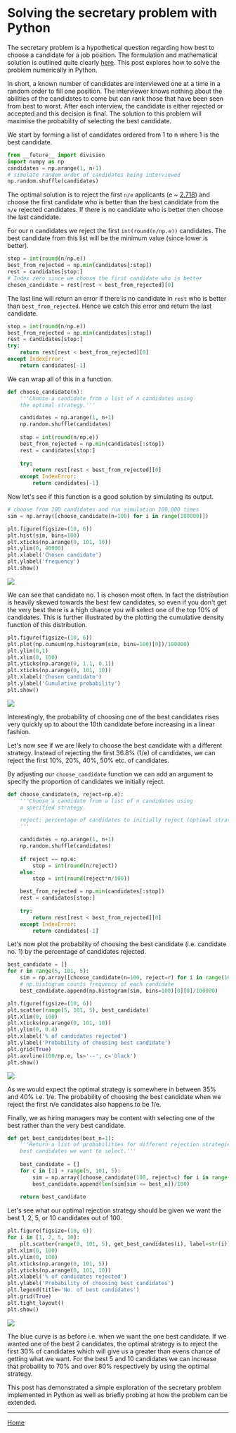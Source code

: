 # Solving the secretary problem with Python

The secretary problem is a hypothetical question regarding how best to choose a candidate for a job position.  The formulation and mathematical solution is outlined quite clearly [here](https://en.wikipedia.org/wiki/Secretary_problem).  This post explores how to solve the problem numerically in Python.

In short, a known number of candidates are interviewed one at a time in a random order to fill one position.  The interviewer knows nothing about the abilities of the candidates to come but can rank those that have been seen from best to worst.  After each interview, the candidate is either rejected or accepted and this decision is final.  The solution to this problem will maximise the probability of selecting the best candidate.   

We start by forming a list of candidates ordered from 1 to n where 1 is the best candidate.  

```python
from __future__ import division
import numpy as np
candidates = np.arange(1, n+1)
# simulate random order of candidates being interviewed
np.random.shuffle(candidates)
```

The optimal solution is to reject the first `n/e` applicants (e ~ [2.718](https://en.wikipedia.org/wiki/E_(mathematical_constant))) and choose the first candidate who is better than the best candidate from the `n/e` rejected candidates.  If there is no candidate who is better then choose the last candidate.

For our n candidates we reject the first `int(round(n/np.e))` candidates.  The best candidate from this list will be the minimum value (since lower is better).

```python
stop = int(round(n/np.e)) 
best_from_rejected = np.min(candidates[:stop])
rest = candidates[stop:]
# Index zero since we choose the first candidate who is better
chosen_candidate = rest[rest < best_from_rejected][0]
```

The last line will return an error if there is no candidate in `rest` who is better than `best_from_rejected`.  Hence we catch this error and return the last candidate.

```python
stop = int(round(n/np.e)) 
best_from_rejected = np.min(candidates[:stop])
rest = candidates[stop:]
try:
	return rest[rest < best_from_rejected][0]
except IndexError:
	return candidates[-1]
```

We can wrap all of this in a function.
```python
def choose_candidate(n):
	'''Choose a candidate from a list of n candidates using 
	the optimal strategy.'''

    candidates = np.arange(1, n+1)
    np.random.shuffle(candidates)
    
    stop = int(round(n/np.e)) 
    best_from_rejected = np.min(candidates[:stop])
    rest = candidates[stop:]
    
    try:
    	return rest[rest < best_from_rejected][0]
    except IndexError:
    	return candidates[-1]
```

Now let's see if this function is a good solution by simulating its output.  

```python
# choose from 100 candidates and run simulation 100,000 times
sim = np.array([choose_candidate(n=100) for i in range(100000)])

plt.figure(figsize=(10, 6))
plt.hist(sim, bins=100)
plt.xticks(np.arange(0, 101, 10))
plt.ylim(0, 40000)
plt.xlabel('Chosen candidate')
plt.ylabel('frequency')
plt.show()
```

![](figs/secretary/fig1.png)

We can see that candidate no. 1 is chosen most often.  In fact the distribution is heavily skewed towards the best few candidates, so even if you don't get the very best there is a high chance you will select one of the top 10% of candidates.  This is further illustrated by the plotting the cumulative density function of this distribution.

```python
plt.figure(figsize=(10, 6))
plt.plot(np.cumsum(np.histogram(sim, bins=100)[0])/100000)
plt.ylim(0,1)
plt.xlim(0, 100)
plt.yticks(np.arange(0, 1.1, 0.1))
plt.xticks(np.arange(0, 101, 10))
plt.xlabel('Chosen candidate')
plt.ylabel('Cumulative probability')
plt.show()
```

![](figs/secretary/fig2.png)

Interestingly, the probability of choosing one of the best candidates rises very quickly up to about the 10th candidate before increasing in a linear fashion.

Let's now see if we are likely to choose the best candidate with a different strategy.  Instead of rejecting the first 36.8% (1/e) of candidates, we can reject the first 10%, 20%, 40%, 50% etc. of candidates.

By adjusting our `choose_candidate` function we can add an argument to specify the proportion of candidates we initially reject.  

```python
def choose_candidate(n, reject=np.e):
	'''Choose a candidate from a list of n candidates using 
	a specified strategy.

	reject: percentage of candidates to initially reject (optimal strategy by default)
	'''

    candidates = np.arange(1, n+1)
    np.random.shuffle(candidates)
    
    if reject == np.e:
        stop = int(round(n/reject))
    else:
        stop = int(round(reject*n/100))

    best_from_rejected = np.min(candidates[:stop])
    rest = candidates[stop:]
    
    try:
    	return rest[rest < best_from_rejected][0]
    except IndexError:
    	return candidates[-1]
```

Let's now plot the probability of choosing the best candidate (i.e. candidate no. 1) by the percentage of candidates rejected.

```python
best_candidate = []
for r in range(5, 101, 5):
    sim = np.array([choose_candidate(n=100, reject=r) for i in range(100000)])
    # np.histogram counts frequency of each candidate
    best_candidate.append(np.histogram(sim, bins=100)[0][0]/100000)

plt.figure(figsize=(10, 6))
plt.scatter(range(5, 101, 5), best_candidate)
plt.xlim(0, 100)
plt.xticks(np.arange(0, 101, 10))
plt.ylim(0, 0.4)
plt.xlabel('% of candidates rejected')
plt.ylabel('Probability of choosing best candidate')
plt.grid(True)
plt.axvline(100/np.e, ls='--', c='black')
plt.show()
```

![](figs/secretary/fig3.png)

As we would expect the optimal strategy is somewhere in between 35% and 40% i.e. 1/e.  The probability of choosing the best candidate when we reject the first n/e candidates also happens to be 1/e.  

Finally, we as hiring managers may be content with selecting one of the best rather than the very best candidate.  

```python
def get_best_candidates(best_n=1):
    '''Return a list of probabilities for different rejection strategies and specify what percentage of the
    best candidates we want to select.'''
    
    best_candidate = []
    for c in [1] + range(5, 101, 5):
        sim = np.array([choose_candidate(100, reject=c) for i in range(10000)])
        best_candidate.append(len(sim[sim <= best_n])/100)
        
    return best_candidate
```

Let's see what our optimal rejection strategy should be given we want the best 1, 2, 5, or 10 candidates out of 100.

```python
plt.figure(figsize=(10, 6))
for i in [1, 2, 5, 10]:
    plt.scatter(range(0, 101, 5), get_best_candidates(i), label=str(i))
plt.xlim(0, 100)
plt.ylim(0, 100)
plt.xticks(np.arange(0, 101, 5))
plt.yticks(np.arange(0, 101, 10))
plt.xlabel('% of candidates rejected')
plt.ylabel('Probability of choosing best candidates')
plt.legend(title='No. of best candidates')
plt.grid(True)
plt.tight_layout()
plt.show()
```

![](figs/secretary/fig4.png)

The blue curve is as before i.e. when we want the one best candidate.  If we wanted one of the best 2 candidates, the optimal strategy is to reject the first 30% of candidates which will give us a greater than evens chance of getting what we want.  For the best 5 and 10 candidates we can increase that probaility to 70% and over 80% respectively by using the optimal strategy.  

This post has demonstrated a simple exploration of the secretary problem implemented in Python as well as briefly probing at how the problem can be extended.

---
[Home](../index.md)
